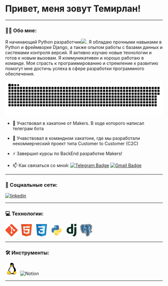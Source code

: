 
# Привет, меня зовут Темирлан!

---

### :man_technologist: Обо мне:

Я начинающий Python разработчик<img src="https://media.giphy.com/media/WUlplcMpOCEmTGBtBW/giphy.gif" width="30px">. Я обладаю прочными навыками в Python и фреймворке Django, а также опытом работы с базами данных и системами контроля версий. Я активно изучаю новые технологии и готов к новым вызовам. Я коммуникативен и хорошо работаю в команде. Моя страсть к программированию и стремление к развитию помогут мне достичь успеха в сфере разработки программного обеспечения.

<p align="center">
 <img width="600" src="assets/github-snake.svg" alt="snake"/>
</p>

- :telescope: Участвовал в хакатоне от Makers. В ходе которого написал телеграм бота

- :seedling: Учавствовал в командном хакатоне, где мы разработали некоммерческий проект типа Customer to Customer (C2C)

- :zap: Завершил курсы по BackEnd разработке Makers!

- :mailbox: Как связаться со мной: [![Telegram Badge](https://img.shields.io/badge/-telegram-blue?style=flat&logo=Telegram&logoColor=white)](https://t.me/stateonuris) [![Gmail Badge](https://img.shields.io/badge/-Gmail-red?style=flat&logo=Gmail&logoColor=white)](mailto:tturgum5ekov@gmail.com)

---

### 🤝 Социальные сети:

  <div id="badges">
    <a href="https://www.linkedin.com/in/%D1%82%D0%B5%D0%BC%D0%B8%D1%80%D0%BB%D0%B0%D0%BD-%D1%82%D1%83%D1%80%D0%B3%D1%83%D0%BC%D0%B1%D0%B5%D0%BA%D0%BE%D0%B2-b28b91252/" target="_blank">
      <img src="https://cdn-icons-png.flaticon.com/512/2504/2504799.png" width="40" height="40" alt="linkedin" />
    </a>
  </div>

---

### 💻 Технологии:

<div>
  <img src="https://github.com/devicons/devicon/blob/master/icons/git/git-original.svg" title="git" alt="git" width="40" height="40"/>&nbsp
  <img src="https://github.com/devicons/devicon/blob/master/icons/html5/html5-original.svg" title="html5" alt="html5" width="40" height="40"/>&nbsp
  <img src="https://github.com/devicons/devicon/blob/master/icons/css3/css3-original.svg" title="css" alt="css" width="40" height="40"/>&nbsp
  <img src="https://github.com/devicons/devicon/blob/master/icons/python/python-original.svg" title="javascript" alt="javascript" width="40" height="40"/>&nbsp
  <img src="https://github.com/devicons/devicon/blob/master/icons/django/django-plain.svg" title="C" alt="C" width="40" height="40"/>&nbsp;
  <img src="https://github.com/devicons/devicon/blob/master/icons/postgresql/postgresql-original.svg" title="sass/scss" alt="sass/scss" width="40" height="40"/>&nbsp;
</div>

---

### 🛠 Инструменты:

<div>
  <img src="https://github.com/devicons/devicon/blob/master/icons/linux/linux-original.svg" title="linux" alt="linux" width="40" height="40"/>&nbsp;
  <img src="https://upload.wikimedia.org/wikipedia/commons/e/e9/Notion-logo.svg" title="Notion" alt="Notion" width="40" height="40"/>&nbsp;
</div>

---
